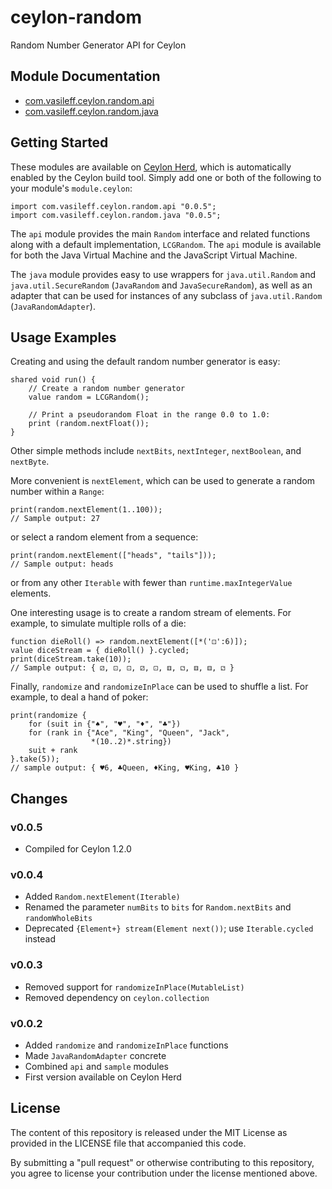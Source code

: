 ceylon-random
=============

Random Number Generator API for Ceylon

## Module Documentation

- [com.vasileff.ceylon.random.api](https://modules.ceylon-lang.org/repo/1/com/vasileff/ceylon/random/api/0.0.5/module-doc/api/index.html)
- [com.vasileff.ceylon.random.java](https://modules.ceylon-lang.org/repo/1/com/vasileff/ceylon/random/java/0.0.5/module-doc/api/index.html)

## Getting Started

These modules are available on [Ceylon Herd](https://modules.ceylon-lang.org),
which is automatically enabled by the Ceylon build tool. Simply add one or both
of the following to your module's `module.ceylon`:

```ceylon
import com.vasileff.ceylon.random.api "0.0.5";
import com.vasileff.ceylon.random.java "0.0.5";
```

The `api` module provides the main `Random` interface and related functions
along with a default implementation, `LCGRandom`. The `api` module is available
for both the Java Virtual Machine and the JavaScript Virtual Machine.

The `java` module provides easy to use wrappers for `java.util.Random` and
`java.util.SecureRandom` (`JavaRandom` and `JavaSecureRandom`), as well as an
adapter that can be used for instances of any subclass of `java.util.Random`
(`JavaRandomAdapter`).

## Usage Examples

Creating and using the default random number generator is easy:

```ceylon
shared void run() {
    // Create a random number generator
    value random = LCGRandom();

    // Print a pseudorandom Float in the range 0.0 to 1.0:
    print (random.nextFloat());
}
```

Other simple methods include `nextBits`, `nextInteger`, `nextBoolean`, and
`nextByte`.

More convenient is `nextElement`, which can be used to generate a random number
within a `Range`:

```ceylon
print(random.nextElement(1..100));
// Sample output: 27
```

or select a random element from a sequence:

```ceylon
print(random.nextElement(["heads", "tails"]));
// Sample output: heads
```

or from any other `Iterable` with fewer than `runtime.maxIntegerValue`
elements.

One interesting usage is to create a random stream of elements. For example, to
simulate multiple rolls of a die:

```ceylon
function dieRoll() => random.nextElement([*('⚀':6)]);
value diceStream = { dieRoll() }.cycled;
print(diceStream.take(10));
// Sample output: { ⚂, ⚀, ⚀, ⚂, ⚀, ⚅, ⚁, ⚅, ⚅, ⚁ }
```


Finally, `randomize` and `randomizeInPlace` can be used to shuffle a list. For
example, to deal a hand of poker:

```ceylon
print(randomize {
    for (suit in {"♠", "♥", "♦", "♣"})
    for (rank in {"Ace", "King", "Queen", "Jack",
                  *(10..2)*.string})
    suit + rank
}.take(5));
// sample output: { ♥6, ♣Queen, ♦King, ♥King, ♣10 }
```

## Changes

### v0.0.5

- Compiled for Ceylon 1.2.0

### v0.0.4

- Added `Random.nextElement(Iterable)`
- Renamed the parameter `numBits` to `bits` for `Random.nextBits` and
  `randomWholeBits`
- Deprecated `{Element+} stream(Element next())`; use `Iterable.cycled` instead

### v0.0.3

- Removed support for `randomizeInPlace(MutableList)`
- Removed dependency on `ceylon.collection`

### v0.0.2

- Added `randomize` and `randomizeInPlace` functions
- Made `JavaRandomAdapter` concrete
- Combined `api` and `sample` modules
- First version available on Ceylon Herd

## License

The content of this repository is released under the MIT License as provided in
the LICENSE file that accompanied this code.

By submitting a "pull request" or otherwise contributing to this repository,
you agree to license your contribution under the license mentioned above.
